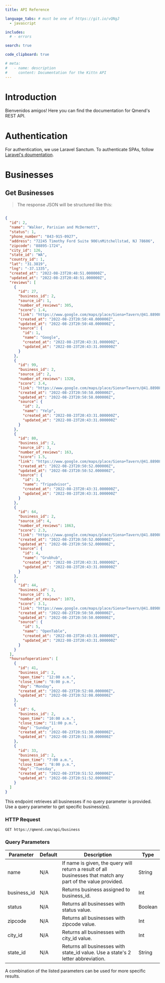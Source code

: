 ```yaml
---
title: API Reference

language_tabs: # must be one of https://git.io/vQNgJ
  - javascript

includes:
  # - errors

search: true

code_clipboard: true

# meta:
#   - name: description
#     content: Documentation for the Kittn API
---
```


# Introduction

Bienvenidos amigos! Here you can find the documentation for Qmend's REST API. 

# Authentication


For authentication, we use Laravel Sanctum. To authenticate SPAs, follow [Laravel's doumentation](https://laravel.com/docs/9.x/sanctum#spa-authentication).

# Businesses

## Get Businesses

> The response JSON will be structured like this:

```json

{
  "id": 2,
  "name": "Walker, Parisian and McDermott",
  "status": 1,
  "phone_number": "843-915-0927",
  "address": "72245 Timothy Ford Suite 906\nMitchellstad, NJ 78606",
  "zipcode": "88895-1724",
  "city_id": 126,
  "state_id": "WA",
  "country_id": 1,
  "lat": "31.3819",
  "lng": "-37.1335",
  "created_at": "2022-08-23T20:48:51.000000Z",
  "updated_at": "2022-08-23T20:48:51.000000Z",
  "reviews": [
    {
      "id": 27,
      "business_id": 2,
      "source_id": 1,
      "number_of_reviews": 305,
      "score": 1.4,
      "link": "https://www.google.com/maps/place/Siena+Tavern/@41.8890864,-87.6298924,15z/data=!3m1!5s0x880e2cb74cae0e7b:0xb7392f617178520d!4m7!3m6!1s0x0:0xecd6f9b48656e27b!8m2!3d41.8890864!4d-87.6298924!9m1!1b1",
      "created_at": "2022-08-23T20:50:48.000000Z",
      "updated_at": "2022-08-23T20:50:48.000000Z",
      "source": {
        "id": 1,
        "name": "Google",
        "created_at": "2022-08-23T20:43:31.000000Z",
        "updated_at": "2022-08-23T20:43:31.000000Z"
      }
    },
    {
      "id": 99,
      "business_id": 2,
      "source_id": 2,
      "number_of_reviews": 1320,
      "score": 3.4,
      "link": "https://www.google.com/maps/place/Siena+Tavern/@41.8890864,-87.6298924,15z/data=!3m1!5s0x880e2cb74cae0e7b:0xb7392f617178520d!4m7!3m6!1s0x0:0xecd6f9b48656e27b!8m2!3d41.8890864!4d-87.6298924!9m1!1b1",
      "created_at": "2022-08-23T20:50:58.000000Z",
      "updated_at": "2022-08-23T20:50:58.000000Z",
      "source": {
        "id": 2,
        "name": "Yelp",
        "created_at": "2022-08-23T20:43:31.000000Z",
        "updated_at": "2022-08-23T20:43:31.000000Z"
      }
    },
    {
      "id": 80,
      "business_id": 2,
      "source_id": 3,
      "number_of_reviews": 163,
      "score": 1.5,
      "link": "https://www.google.com/maps/place/Siena+Tavern/@41.8890864,-87.6298924,15z/data=!3m1!5s0x880e2cb74cae0e7b:0xb7392f617178520d!4m7!3m6!1s0x0:0xecd6f9b48656e27b!8m2!3d41.8890864!4d-87.6298924!9m1!1b1",
      "created_at": "2022-08-23T20:50:52.000000Z",
      "updated_at": "2022-08-23T20:50:52.000000Z",
      "source": {
        "id": 3,
        "name": "Tripadvisor",
        "created_at": "2022-08-23T20:43:31.000000Z",
        "updated_at": "2022-08-23T20:43:31.000000Z"
      }
    },
    {
      "id": 64,
      "business_id": 2,
      "source_id": 4,
      "number_of_reviews": 1863,
      "score": 2.3,
      "link": "https://www.google.com/maps/place/Siena+Tavern/@41.8890864,-87.6298924,15z/data=!3m1!5s0x880e2cb74cae0e7b:0xb7392f617178520d!4m7!3m6!1s0x0:0xecd6f9b48656e27b!8m2!3d41.8890864!4d-87.6298924!9m1!1b1",
      "created_at": "2022-08-23T20:50:52.000000Z",
      "updated_at": "2022-08-23T20:50:52.000000Z",
      "source": {
        "id": 4,
        "name": "Grubhub",
        "created_at": "2022-08-23T20:43:31.000000Z",
        "updated_at": "2022-08-23T20:43:31.000000Z"
      }
    },
    {
      "id": 44,
      "business_id": 2,
      "source_id": 5,
      "number_of_reviews": 1073,
      "score": 3.1,
      "link": "https://www.google.com/maps/place/Siena+Tavern/@41.8890864,-87.6298924,15z/data=!3m1!5s0x880e2cb74cae0e7b:0xb7392f617178520d!4m7!3m6!1s0x0:0xecd6f9b48656e27b!8m2!3d41.8890864!4d-87.6298924!9m1!1b1",
      "created_at": "2022-08-23T20:50:50.000000Z",
      "updated_at": "2022-08-23T20:50:50.000000Z",
      "source": {
        "id": 5,
        "name": "OpenTable",
        "created_at": "2022-08-23T20:43:31.000000Z",
        "updated_at": "2022-08-23T20:43:31.000000Z"
      }
    }
  ],
  "hoursofoperations": [
    {
      "id": 41,
      "business_id": 2,
      "open_time": "12:00 a.m.",
      "close_time": "8:00 p.m.",
      "day": "Monday",
      "created_at": "2022-08-23T20:52:08.000000Z",
      "updated_at": "2022-08-23T20:52:08.000000Z"
    },
    {
      "id": 6,
      "business_id": 2,
      "open_time": "10:00 a.m.",
      "close_time": "11:00 p.m.",
      "day": "Sunday",
      "created_at": "2022-08-23T20:51:30.000000Z",
      "updated_at": "2022-08-23T20:51:30.000000Z"
    },
    {
      "id": 33,
      "business_id": 2,
      "open_time": "7:00 a.m.",
      "close_time": "8:00 p.m.",
      "day": "Tuesday",
      "created_at": "2022-08-23T20:51:52.000000Z",
      "updated_at": "2022-08-23T20:51:52.000000Z"
    }
  ]
}
```

This endpoint retrieves all businesses if no query parameter is provided. Use a query parameter to get specific business(es).

### HTTP Request

`GET https://qmend.com/api/business`

### Query Parameters

Parameter | Default | Description | Type
--------- | ------- | ----------- | ----
name | N/A | If name is given, the query will return a result of all businesses that match any part of the value provided. | String
business_id | N/A | Returns business assigned to business_id. | Int
status | N/A | Returns all businesses with status value.  | Boolean
zipcode | N/A | Returns all businesses with zipcode value. | Int
city_id | N/A | Returns all businesses with city_id value. | Int
state_id | N/A | Returns all businesses with state_id value. Use a state's 2 letter abbreviation. | String


<aside class="success">
A combination of the listed parameters can be used for more specific results.
</aside>
